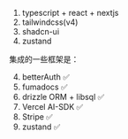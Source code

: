 1. typescript + react + nextjs
2. tailwindcss(v4)
3. shadcn-ui
4. zustand

集成的一些框架是：

4. betterAuth ✅
5. fumadocs ✅
6. drizzle ORM + libsql ✅
7. Vercel AI-SDK ✅
8. Stripe ✅
9. zustand ✅